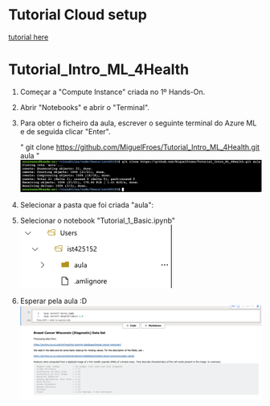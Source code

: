 # Tutorial Cloud setup

[tutorial here](https://github.com/joaosalvadoMicrosoft/Tutorial_create_AML)



# Tutorial_Intro_ML_4Health

1) Começar a "Compute Instance" criada no 1º Hands-On.


2) Abrir "Notebooks" e abrir o "Terminal". 


3) Para obter o ficheiro da aula, escrever o seguinte terminal do Azure ML e de seguida clicar "Enter".
    
    " git clone https://github.com/MiguelFroes/Tutorial_Intro_ML_4Health.git aula "
    ![Alt text](/Figures/github1.1.png?raw=true "Optional Title")


4) Selecionar a pasta que foi criada "aula":
    

5) Selecionar o notebook "Tutorial_1_Basic.ipynb"
![Alt text](/Figures/github1.2.png?raw=true "Optional Title")

6) Esperar pela aula :D
    ![Alt text](/Figures/github1.3.png?raw=true "Optional Title")
